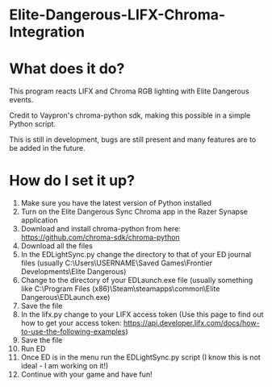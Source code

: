 # Elite-Dangerous-LIFX-Chroma-Integration

# What does it do?

This program reacts LIFX and Chroma RGB lighting with Elite Dangerous events.

Credit to Vaypron's chroma-python sdk, making this possible in a simple Python script.

This is still in development, bugs are still present and many features are to be added in the future.

# How do I set it up?

1. Make sure you have the latest version of Python installed
2. Turn on the Elite Dangerous Sync Chroma app in the Razer Synapse application
3. Download and install chroma-python from here: https://github.com/chroma-sdk/chroma-python
4. Download all the files
5. In the EDLightSync.py change the directory to that of your ED journal files (usually C:\Users\USERNAME\Saved Games\Frontier Developments\Elite Dangerous) 
5. Change to the directory of your EDLaunch.exe file (usually something like C:\Program Files (x86)\Steam\steamapps\common\Elite Dangerous\EDLaunch.exe)
6. Save the file
7. In the lifx.py change to your LIFX access token (Use this page to find out how to get your access token: https://api.developer.lifx.com/docs/how-to-use-the-following-examples)
8. Save the file
9. Run ED
10. Once ED is in the menu run the EDLightSync.py script (I know this is not ideal - I am working on it!)
11. Continue with your game and have fun!

